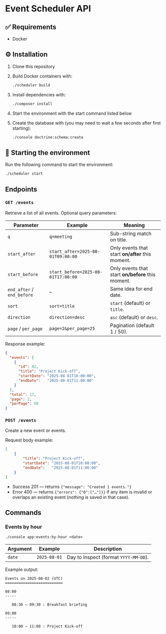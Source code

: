 # Event Scheduler API

## ✅ Requirements

- Docker

## ⚙ Installation

1. Clone this repository

2. Build Docker containers with:
    ```sh
    ./scheduler build
    ```

3. Install dependencies with:
    ```sh
    ./composer install
    ```

3. Start the environment with the start command listed below

4. Create the database with (you may need to wait a few seconds after first starting):
    ```sh
    ./console doctrine:schema:create
    ```

## 🏁 Starting the environment

Run the following command to start the environment:

```sh
./scheduler start
```
## Endpoints

### `GET /events`

Retrieve a list of all events. Optional query parameters:

| Parameter                  | Example                            | Meaning                                           |
| -------------------------- | ---------------------------------- | ------------------------------------------------- |
| `q`                        | `q=meeting`                        | Sub-string match on title.                        |
| `start_after`              | `start_after=2025-08-01T09:00:00`  | Only events that start **on/after** this moment.  |
| `start_before`             | `start_before=2025-08-01T17:00:00` | Only events that start **on/before** this moment. |
| `end_after` / `end_before` | –                                  | Same idea for end date.                           |
| `sort`                     | `sort=title`                       | `start` (default) or `title`.                     |
| `direction`                | `direction=desc`                   | `asc` (default) or `desc`.                        |
| `page` / `per_page`        | `page=2&per_page=25`               | Pagination (default 1 / 50).                      |

Response example:
```json
{
  "events": [
    {
      "id": 42,
      "title": "Project Kick-off",
      "startDate": "2025-08-01T10:00:00",
      "endDate":   "2025-08-01T11:00:00"
    }
  ],
  "total": 17,
  "page": 1,
  "perPage": 50
}
```
### `POST /events`

Create a new event or events.

Request body example:
```json
[
    {
        "title": "Project Kick-off",
        "startDate": "2025-08-01T10:00:00",
        "endDate":   "2025-08-01T11:00:00"
    }
]
```
- Success 201 — returns `{"message": "Created 1 events."}`
- Error 400 — returns `{"errors": {"0":["…"]}}` if any item is invalid or overlaps an existing event (nothing is saved in that case).

## Commands
### Events by hour

`./console app:events:by-hour <date>`

| Argument | Example      | Description                                               |
| -------- | ------------ | --------------------------------------------------------- |
| `date`   | `2025-08-01` | Day to inspect (format `YYYY-MM-DD`). |

Example output:

```
Events on 2025-08-02 (UTC)
==========================

08:00
-----

   08:30 — 09:30 : Breakfast briefing

09:00
-----

   10:00 — 11:00 : Project Kick-off
```
